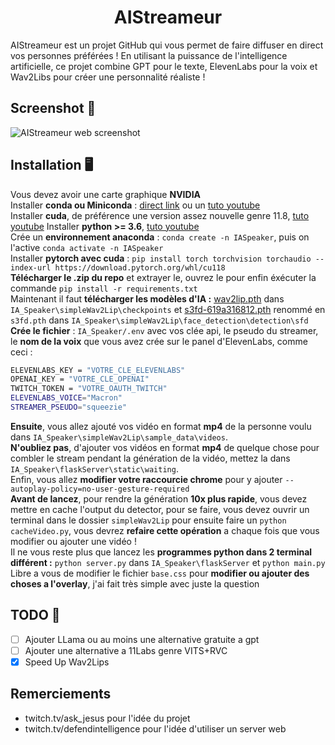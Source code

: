 <h1 align="center">AIStreameur</h1>

AIStreameur est un projet GitHub qui vous permet de faire diffuser en direct vos personnes préférées ! En utilisant la puissance de l'intelligence artificielle, ce projet combine GPT pour le texte, ElevenLabs pour la voix et Wav2Libs pour créer une personnalité réaliste !

## Screenshot 🤩

![AIStreameur web screenshot](https://i.imgur.com/EnR7lRJ.jpg)

## Installation 🖥️

Vous devez avoir une carte graphique **NVIDIA**  
Installer **conda ou Miniconda** : [direct link](https://repo.anaconda.com/miniconda/Miniconda3-latest-Windows-x86_64.exe) ou un [tuto youtube](https://www.youtube.com/watch?v=P17GY1gSnFk&t=120s)   
Installer **cuda**, de préférence une version assez nouvelle genre 11.8, [tuto youtube](https://www.youtube.com/watch?v=ctQi9mU7t9o) 
Installer **python >= 3.6**, [tuto youtube](https://www.youtube.com/watch?v=3nrCgMTDTdY)   
Crée un **environnement anaconda** : ```conda create -n IASpeaker```, puis on l'active ```conda activate -n IASpeaker```  
Installer **pytorch avec cuda** : ```pip install torch torchvision torchaudio --index-url https://download.pytorch.org/whl/cu118```   
**Télécharger le .zip du repo** et extrayer le, ouvrez le pour enfin éxécuter la commande ```pip install -r requirements.txt```  
Maintenant il faut **télécharger les modèles d'IA :** [wav2lip.pth](https://iiitaphyd-my.sharepoint.com/personal/radrabha_m_research_iiit_ac_in/_layouts/15/onedrive.aspx?id=%2Fpersonal%2Fradrabha%5Fm%5Fresearch%5Fiiit%5Fac%5Fin%2FDocuments%2FWav2Lip%5FModels%2Fwav2lip%2Epth&parent=%2Fpersonal%2Fradrabha%5Fm%5Fresearch%5Fiiit%5Fac%5Fin%2FDocuments%2FWav2Lip%5FModels&ga=1) dans ```IA_Speaker\simpleWav2Lip\checkpoints``` et [s3fd-619a316812.pth](https://www.adrianbulat.com/downloads/python-fan/s3fd-619a316812.pth) renommé en ```s3fd.pth``` dans ```IA_Speaker\simpleWav2Lip\face_detection\detection\sfd```  
**Crée le fichier** : ```IA_Speaker/.env``` avec vos clée api, le pseudo du streamer, le **nom de la voix** que vous avez crée sur le panel d'ElevenLabs, comme ceci :   
```bash
ELEVENLABS_KEY = "VOTRE_CLE_ELEVENLABS"
OPENAI_KEY = "VOTRE_CLE_OPENAI"
TWITCH_TOKEN = "VOTRE_OAUTH_TWITCH"
ELEVENLABS_VOICE="Macron"
STREAMER_PSEUDO="squeezie"
```  
**Ensuite**, vous allez ajouté vos vidéo en format **mp4** de la personne voulu dans ```IA_Speaker\simpleWav2Lip\sample_data\videos```.  
**N'oubliez pas**, d'ajouter vos vidéos en format **mp4** de quelque chose pour combler le stream pendant la génération de la vidéo, mettez la dans ```IA_Speaker\flaskServer\static\waiting```.  
Enfin, vous allez **modifier votre raccourcie chrome** pour y ajouter ```--autoplay-policy=no-user-gesture-required```  
**Avant de lancez**, pour rendre la génération **10x plus rapide**, vous devez mettre en cache l'output du detector, pour se faire, vous devez ouvrir un terminal dans le dossier ```simpleWav2Lip``` pour ensuite faire un ```python cacheVideo.py```, vous devrez **refaire cette opération** a chaque fois que vous modifier ou ajouter une vidéo !     
Il ne vous reste plus que lancez les **programmes python dans 2 terminal différent :** ```python server.py``` dans ```IA_Speaker\flaskServer``` et ```python main.py```   
Libre a vous de modifier le fichier ```base.css``` pour **modifier ou ajouter des choses a l'overlay**, j'ai fait très simple avec juste la question


## TODO 📝

- [ ]  Ajouter LLama ou au moins une alternative gratuite a gpt
- [ ]  Ajouter une alternative a 11Labs genre VITS+RVC
- [x]  Speed Up Wav2Lips

## Remerciements

- twitch.tv/ask_jesus pour l'idée du projet
- twitch.tv/defendintelligence pour l'idée d'utiliser un server web

